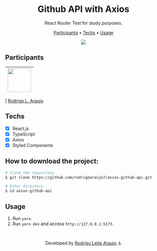 <h1 align="center">
  Github API with Axios
</h1>

<p align="center">
  React Router Test for study purposes.
</p>

<p align="center">
  <a href="#participants">Participants</a> •
  <a href="#techs">Techs</a> •
  <a href="#usage">Usage</a>
</p>


<div align="center">
  <img src="https://media.giphy.com/media/mVTz9k8SQHF6GvMaum/giphy.gif" />
</div>


## Participants

| [<img src="https://avatars.githubusercontent.com/rodrigoaraujo7" width="75px;"/>](https://github.com/rodrigoaraujo7) |
| :------------------------------------------------------------------------------------------------------------------------: |


| [Rodrigo L. Araujo](https://github.com/rodrigoaraujo7)

## Techs

- [x] React.js
- [x] TypeScript
- [x] Axios
- [x] Styled Components

## How to download the project:

```bash
# Clone the repository
$ git clone https://github.com/rodrigoaraujo7/axios-github-api.git

# Enter directory
$ cd axios-github-api
```

## Usage

1. Run `yarn`.<br />
2. Run `yarn dev` and access `http://127.0.0.1:5173`.<br />

<br/>

<p align="center"> Developed by <a href="https://www.linkedin.com/in/rodrigo-leite-araujo-a2a1b119b/">Rodrigo Leite Araujo</a> ⚓</p>
